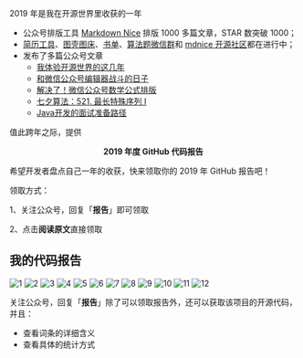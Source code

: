 2019 年是我在开源世界里收获的一年

- 公众号排版工具 [Markdown Nice](https://mdnice.com "Markdown Nice") 排版 1000 多篇文章，STAR 数突破 1000；
- [简历工具](https://resume.mdnice.com "简历工具")、[图壳图床](https://imgkr.com "图壳图床")、[书单](https://github.com/guanpengchn/awesome-books "书单")、[算法题微信群](https://draw.mdnice.com "算法题微信群")和 [mdnice 开源社区](https://github.com/mdnice "mdnice 开源社区")都在进行中；
- 发布了多篇公众号文章
  - [我体验开源世界的这几年](https://mp.weixin.qq.com/s?__biz=MzU5MTcyOTQ5OA==&mid=2247484449&idx=1&sn=fdd97270620f95ca3fb45dfed8f80824&scene=19#wechat_redirect)
  - [和微信公众号编辑器战斗的日子](https://mp.weixin.qq.com/s?__biz=MzU5MTcyOTQ5OA==&mid=2247484561&idx=1&sn=5e9c59a70d3218eaed26e90847b5ba5f&scene=19#wechat_redirect)
  - [解决了！微信公众号数学公式排版](https://mp.weixin.qq.com/s?__biz=MzU5MTcyOTQ5OA==&mid=2247484678&idx=1&sn=d32f18e499238d8f7aea8a4942f055f0&scene=19#wechat_redirect)
  - [七夕算法：521. 最长特殊序列 Ⅰ](https://mp.weixin.qq.com/s?__biz=MzU5MTcyOTQ5OA==&mid=2247484407&idx=1&sn=fc0b6e86c3744e74da6bf876d8785de0&scene=19#wechat_redirect)
  - [Java开发的面试准备路径](https://mp.weixin.qq.com/s?__biz=MzU5MTcyOTQ5OA==&mid=2247484315&idx=1&sn=cef560df94a0dd31ee3c8af3b55d2c1d&scene=19#wechat_redirect)

值此跨年之际，提供

<p style="text-align:center;font-weight: bold;">2019 年度 GitHub 代码报告</p>

希望开发者盘点自己一年的收获，快来领取你的 2019 年 GitHub 报告吧！

领取方式：

1、关注公众号，回复「**报告**」即可领取

2、点击**阅读原文**直接领取

## 我的代码报告

![1](https://imgkr.cn-bj.ufileos.com/d0f3283b-4ed3-4385-8a0d-45c9d7d2af36.png)
![2](https://imgkr.cn-bj.ufileos.com/eb9e56c0-0054-4b95-998b-c684503653be.png)
![3](https://imgkr.cn-bj.ufileos.com/d4316b30-5aa3-4fe7-ad1b-403d1966e305.png)
![4](https://imgkr.cn-bj.ufileos.com/1ca51b1c-9c23-43cb-a155-6f0b263c0139.png)
![5](https://imgkr.cn-bj.ufileos.com/8b7e8087-aebe-4d3e-bd9d-a497e0e20124.png)
![6](https://imgkr.cn-bj.ufileos.com/6c2b7ffa-9440-4be7-9cb4-79a69c676124.png)
![7](https://imgkr.cn-bj.ufileos.com/a0e5eab9-6384-4eab-8ac8-17e553ff9e77.png)
![8](https://imgkr.cn-bj.ufileos.com/becde9d7-6cae-4a02-9806-12cf07684d5a.png)
![9](https://imgkr.cn-bj.ufileos.com/72b9c82c-5a31-49c2-9c4f-d2a1eef7a4f8.png)
![10](https://imgkr.cn-bj.ufileos.com/5d58c97d-0efe-4d16-9c52-5873744b071d.png)
![11](https://imgkr.cn-bj.ufileos.com/3fab2e72-5f13-46b1-b6de-a39c60f1ac73.png)
![12](https://imgkr.cn-bj.ufileos.com/f7fadd20-b6d7-400c-8bb9-4a7950bc6aaa.png)

关注公众号，回复「**报告**」除了可以领取报告外，还可以获取该项目的开源代码，并且：

- 查看词条的详细含义
- 查看具体的统计方式

